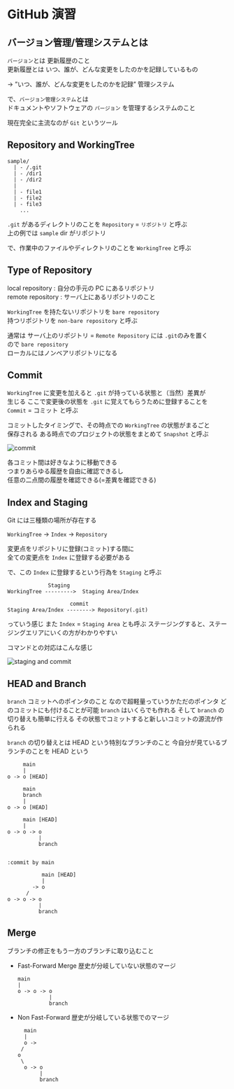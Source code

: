 # GitHub 演習

## バージョン管理/管理システムとは

`バージョン`とは 更新履歴のこと  
更新履歴とは いつ、誰が、どんな変更をしたのかを記録しているもの

-> ”いつ、誰が、どんな変更をしたのかを記録” 管理システム

で、`バージョン管理システム`とは  
ドキュメントやソフトウェアの `バージョン` を管理するシステムのこと

現在完全に主流なのが `Git` というツール

## Repository and WorkingTree

```
sample/
  | - /.git
  | - /dir1
  | - /dir2
  |
  | - file1
  | - file2
  | - file3
    ...
```

`.git` があるディレクトリのことを `Repository` = `リポジトリ` と呼ぶ  
上の例では `sample` dir がリポジトリ

で、作業中のファイルやディレクトリのことを `WorkingTree` と呼ぶ

## Type of Repository

local repository : 自分の手元の PC にあるリポジトリ  
remote repository : サーバ上にあるリポジトリのこと

`WorkingTree` を持たないリポジトリを `bare repository`  
持つリポジトリを `non-bare repository` と呼ぶ

通常は サーバ上のリポジトリ = `Remote Repository` には `.git`のみを置く  
ので `bare repository`  
ローカルにはノンベアリポジトリになる

## Commit

`WorkingTree` に変更を加えると `.git` が持っている状態と（当然）差異が  
生じる ここで変更後の状態を `.git` に覚えてもらうために登録することを  
`Commit` = コミット と呼ぶ

コミットしたタイミングで、その時点での `WorkingTree` の状態がまるごと  
保存される ある時点でのプロジェクトの状態をまとめて `Snapshot` と呼ぶ

![commit](https://kaityo256.github.io/github/term/fig/commit.png)

各コミット間は好きなように移動できる  
つまりあらゆる履歴を自由に確認できるし  
任意の二点間の履歴を確認できる(=差異を確認できる)

## Index and Staging

Git には三種類の場所が存在する

`WorkingTree` -> `Index` -> `Repository`

変更点をリポジトリに登録(コミット)する間に  
全ての変更点を `Index` に登録する必要がある

で、この `Index` に登録するという行為を `Staging` と呼ぶ

```
             Staging
WorkingTree --------->  Staging Area/Index

                    commit
Staging Area/Index --------> Repository(.git)
```

っていう感じ
また `Index` = `Staging Area` とも呼ぶ
ステージングすると、ステージングエリアにいくの方がわかりやすい

コマンドとの対応はこんな感じ

![staging and commit](https://kaityo256.github.io/github/term/fig/staging_commit.png)

## HEAD and Branch

`branch` コミットへのポインタのこと
なので超軽量っていうかただのポインタ
どのコミットにも付けることが可能 `branch` はいくらでも作れる
そして `branch` の切り替えも簡単に行える
その状態でコミットすると新しいコミットの源流が作られる

`branch` の切り替えとは HEAD という特別なブランチのこと
今自分が見ているブランチのことを HEAD という

```
     main
     |
o -> o [HEAD]

     main
     branch
     |
o -> o [HEAD]

     main [HEAD]
     |
o -> o -> o
          |
          branch


:commit by main

           main [HEAD]
           |
        -> o
      /
o -> o -> o
          |
          branch
```

## Merge

ブランチの修正をもう一方のブランチに取り込むこと

- Fast-Forward Merge
  歴史が分岐していない状態のマージ

  ```
  main
  |
  o -> o -> o
            |
            branch
  ```

- Non Fast-Forward
  歴史が分岐している状態でのマージ

  ```
    main
    |
    o ->
   /
  o
   \
    o -> o
         |
         branch
  ```

